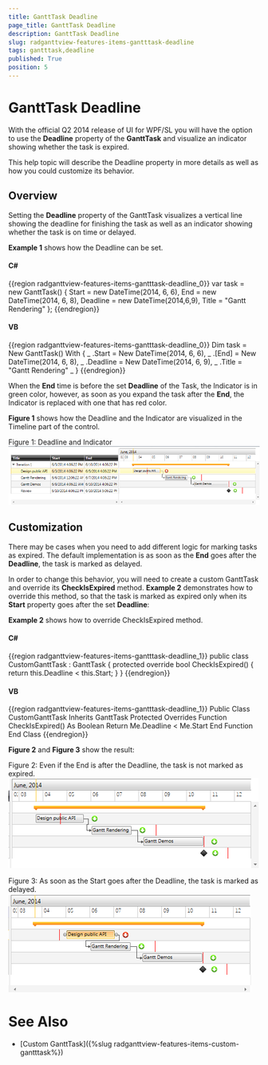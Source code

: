 ```yaml
---
title: GanttTask Deadline
page_title: GanttTask Deadline
description: GanttTask Deadline
slug: radganttview-features-items-gantttask-deadline
tags: gantttask,deadline
published: True
position: 5
---
```


# GanttTask Deadline



With the official Q2 2014 release of UI for WPF/SL you will have the option to use the __Deadline__ property of the __GanttTask__ and visualize an indicator showing whether the task is expired.  

This help topic will describe the Deadline property in more details as well as how you could customize its behavior.

## Overview

Setting the __Deadline__ property of the GanttTask visualizes a vertical line showing the deadline for finishing the task as well as an indicator showing whether the task is on time or delayed.

__Example 1__ shows how the Deadline can be set.

#### __C#__

{{region radganttview-features-items-gantttask-deadline_0}}
	var task = new GanttTask()
	{
	    Start = new DateTime(2014, 6, 6),
	    End = new DateTime(2014, 6, 8),
	    Deadline = new DateTime(2014,6,9),
	    Title = "Gantt Rendering"
	};
	{{endregion}}



#### __VB__

{{region radganttview-features-items-gantttask-deadline_0}}
	Dim task = New GanttTask() With { _
		.Start = New DateTime(2014, 6, 6), _
		.[End] = New DateTime(2014, 6, 8), _
		.Deadline = New DateTime(2014, 6, 9), _
		.Title = "Gantt Rendering" _
	}
	{{endregion}}



When the __End__ time is before the set __Deadline__ of the Task, the Indicator is in green color, however, as soon as you expand the task after the __End__, the Indicator is replaced with one that has red color.

__Figure 1__ shows how the Deadline and the Indicator are visualized in the Timeline part of the control.

Figure 1: Deadline and Indicator![ganttview gantttaskdeadline 01](images/ganttview_gantttaskdeadline_01.png)

## Customization

There may be cases when you need to add different logic for marking tasks as expired. The default implementation is as soon as the __End__ goes after the __Deadline__, the task is marked as delayed.

In order to change this behavior, you will need to create a custom GanttTask and override its __CheckIsExpired__  method. __Example 2__ demonstrates how to override this method, so that the task is marked as expired only when its __Start__ property goes after the set __Deadline__:

__Example 2__ shows how to override CheckIsExpired method.
        

#### __C#__

{{region radganttview-features-items-gantttask-deadline_1}}
	public class CustomGanttTask : GanttTask
	{
	    protected override bool CheckIsExpired()
	    {
	        return this.Deadline < this.Start;
	    }
	}
	{{endregion}}



#### __VB__

{{region radganttview-features-items-gantttask-deadline_1}}
	Public Class CustomGanttTask
		Inherits GanttTask
		Protected Overrides Function CheckIsExpired() As Boolean
			Return Me.Deadline < Me.Start
		End Function
	End Class
	{{endregion}}



__Figure 2__ and __Figure 3__ show the result:

Figure 2: Even if the End is after the Deadline, the task is not marked as expired.![ganttview gantttaskdeadline 02](images/ganttview_gantttaskdeadline_02.png)

Figure 3: As soon as the Start goes after the Deadline, the task is marked as delayed.![ganttview gantttaskdeadline 03](images/ganttview_gantttaskdeadline_03.png)

# See Also

 * [Custom GanttTask]({%slug radganttview-features-items-custom-gantttask%})
